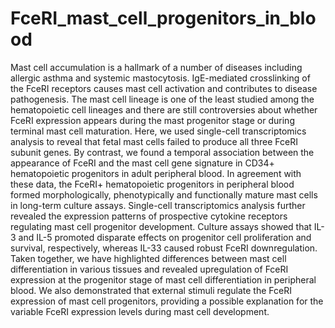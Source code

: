# FceRI_mast_cell_progenitors_in_blood

Mast cell accumulation is a hallmark of a number of diseases including allergic asthma and systemic mastocytosis. IgE-mediated crosslinking of the FceRI receptors causes mast cell activation and contributes to disease pathogenesis. The mast cell lineage is one of the least studied among the hematopoietic cell lineages and there are still controversies about whether FceRI expression appears during the mast progenitor stage or during terminal mast cell maturation. Here, we used single-cell transcriptomics analysis to reveal that fetal mast cells failed to produce all three FceRI subunit genes. By contrast, we found a temporal association between the appearance of FceRI
and the mast cell gene signature in CD34+ hematopoietic progenitors in adult peripheral blood. In
agreement with these data, the FceRI+ hematopoietic progenitors in peripheral blood formed morphologically, phenotypically and functionally mature mast cells in long-term culture assays. Single-cell transcriptomics analysis further revealed the expression patterns of prospective cytokine receptors regulating mast cell progenitor development. Culture assays showed that IL-3 and IL-5 promoted disparate effects on progenitor cell proliferation and survival, respectively, whereas IL-33 caused robust FceRI downregulation. Taken together, we have highlighted differences between mast cell differentiation in various tissues and revealed upregulation of FceRI expression at the progenitor stage of mast cell differentiation in peripheral blood. We also demonstrated that external stimuli regulate the FceRI expression of mast cell progenitors, providing a possible explanation for the variable FceRI expression levels during mast cell development.

